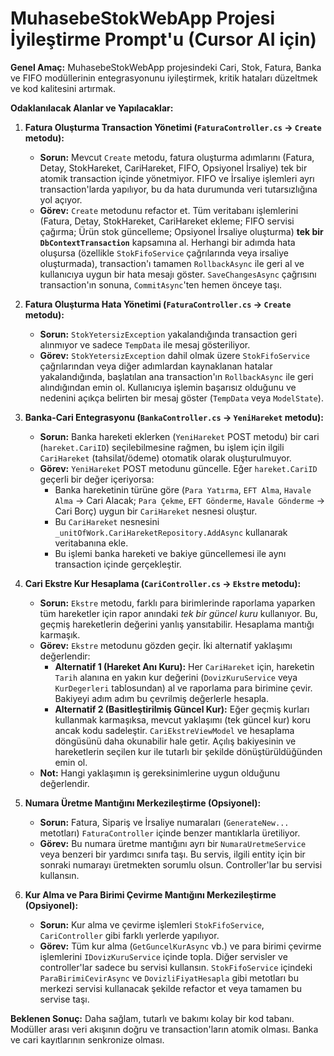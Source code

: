 # MuhasebeStokWebApp Projesi İyileştirme Prompt'u (Cursor AI için)

**Genel Amaç:** MuhasebeStokWebApp projesindeki Cari, Stok, Fatura, Banka ve FIFO modüllerinin entegrasyonunu iyileştirmek, kritik hataları düzeltmek ve kod kalitesini artırmak.

**Odaklanılacak Alanlar ve Yapılacaklar:**

1.  **Fatura Oluşturma Transaction Yönetimi (`FaturaController.cs` -> `Create` metodu):**
    *   **Sorun:** Mevcut `Create` metodu, fatura oluşturma adımlarını (Fatura, Detay, StokHareket, CariHareket, FIFO, Opsiyonel İrsaliye) tek bir atomik transaction içinde yönetmiyor. FIFO ve İrsaliye işlemleri ayrı transaction'larda yapılıyor, bu da hata durumunda veri tutarsızlığına yol açıyor.
    *   **Görev:** `Create` metodunu refactor et. Tüm veritabanı işlemlerini (Fatura, Detay, StokHareket, CariHareket ekleme; FIFO servisi çağırma; Ürün stok güncelleme; Opsiyonel İrsaliye oluşturma) **tek bir `DbContextTransaction`** kapsamına al. Herhangi bir adımda hata oluşursa (özellikle `StokFifoService` çağrılarında veya irsaliye oluşturmada), transaction'ı tamamen `RollbackAsync` ile geri al ve kullanıcıya uygun bir hata mesajı göster. `SaveChangesAsync` çağrısını transaction'ın sonuna, `CommitAsync`'ten hemen önceye taşı.

2.  **Fatura Oluşturma Hata Yönetimi (`FaturaController.cs` -> `Create` metodu):**
    *   **Sorun:** `StokYetersizException` yakalandığında transaction geri alınmıyor ve sadece `TempData` ile mesaj gösteriliyor.
    *   **Görev:** `StokYetersizException` dahil olmak üzere `StokFifoService` çağrılarından veya diğer adımlardan kaynaklanan hatalar yakalandığında, başlatılan ana transaction'ın `RollbackAsync` ile geri alındığından emin ol. Kullanıcıya işlemin başarısız olduğunu ve nedenini açıkça belirten bir mesaj göster (`TempData` veya `ModelState`).

3.  **Banka-Cari Entegrasyonu (`BankaController.cs` -> `YeniHareket` metodu):**
    *   **Sorun:** Banka hareketi eklerken (`YeniHareket` POST metodu) bir cari (`hareket.CariID`) seçilebilmesine rağmen, bu işlem için ilgili `CariHareket` (tahsilat/ödeme) otomatik olarak oluşturulmuyor.
    *   **Görev:** `YeniHareket` POST metodunu güncelle. Eğer `hareket.CariID` geçerli bir değer içeriyorsa:
        *   Banka hareketinin türüne göre (`Para Yatırma`, `EFT Alma`, `Havale Alma` -> Cari Alacak; `Para Çekme`, `EFT Gönderme`, `Havale Gönderme` -> Cari Borç) uygun bir `CariHareket` nesnesi oluştur.
        *   Bu `CariHareket` nesnesini `_unitOfWork.CariHareketRepository.AddAsync` kullanarak veritabanına ekle.
        *   Bu işlemi banka hareketi ve bakiye güncellemesi ile aynı transaction içinde gerçekleştir.

4.  **Cari Ekstre Kur Hesaplama (`CariController.cs` -> `Ekstre` metodu):**
    *   **Sorun:** `Ekstre` metodu, farklı para birimlerinde raporlama yaparken tüm hareketler için rapor anındaki *tek bir güncel kuru* kullanıyor. Bu, geçmiş hareketlerin değerini yanlış yansıtabilir. Hesaplama mantığı karmaşık.
    *   **Görev:** `Ekstre` metodunu gözden geçir. İki alternatif yaklaşımı değerlendir:
        *   **Alternatif 1 (Hareket Anı Kuru):** Her `CariHareket` için, hareketin `Tarih` alanına en yakın kur değerini (`DovizKuruService` veya `KurDegerleri` tablosundan) al ve raporlama para birimine çevir. Bakiyeyi adım adım bu çevrilmiş değerlerle hesapla.
        *   **Alternatif 2 (Basitleştirilmiş Güncel Kur):** Eğer geçmiş kurları kullanmak karmaşıksa, mevcut yaklaşımı (tek güncel kur) koru ancak kodu sadeleştir. `CariEkstreViewModel` ve hesaplama döngüsünü daha okunabilir hale getir. Açılış bakiyesinin ve hareketlerin seçilen kur ile tutarlı bir şekilde dönüştürüldüğünden emin ol.
    *   **Not:** Hangi yaklaşımın iş gereksinimlerine uygun olduğunu değerlendir.

5.  **Numara Üretme Mantığını Merkezileştirme (Opsiyonel):**
    *   **Sorun:** Fatura, Sipariş ve İrsaliye numaraları (`GenerateNew...` metotları) `FaturaController` içinde benzer mantıklarla üretiliyor.
    *   **Görev:** Bu numara üretme mantığını ayrı bir `NumaraUretmeService` veya benzeri bir yardımcı sınıfa taşı. Bu servis, ilgili entity için bir sonraki numarayı üretmekten sorumlu olsun. Controller'lar bu servisi kullansın.

6.  **Kur Alma ve Para Birimi Çevirme Mantığını Merkezileştirme (Opsiyonel):**
    *   **Sorun:** Kur alma ve çevirme işlemleri `StokFifoService`, `CariController` gibi farklı yerlerde yapılıyor.
    *   **Görev:** Tüm kur alma (`GetGuncelKurAsync` vb.) ve para birimi çevirme işlemlerini `IDovizKuruService` içinde topla. Diğer servisler ve controller'lar sadece bu servisi kullansın. `StokFifoService` içindeki `ParaBirimiCevirAsync` ve `DovizliFiyatHesapla` gibi metotları bu merkezi servisi kullanacak şekilde refactor et veya tamamen bu servise taşı.

**Beklenen Sonuç:** Daha sağlam, tutarlı ve bakımı kolay bir kod tabanı. Modüller arası veri akışının doğru ve transaction'ların atomik olması. Banka ve cari kayıtlarının senkronize olması.
